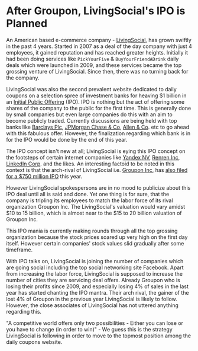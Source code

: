 # After Groupon, LivingSocial's IPO is Planned

An American based e-commerce company - <a href="http://www.livingsocial.com/">LivingSocial</a>, has grown swiftly in the past 4 years. Started in 2007 as a deal of the day company with just 4 employees, it gained reputation and has reached greater heights. Initially it had been doing services like `PickYourFive` & `BuyYourFriendADrink` daily deals which were launched in 2009, and these services became the top grossing venture of LivingSocial. Since then, there was no turning back for the company.

LivingSocial was also the second prevalent website dedicated to daily coupons on a selection spree of investment banks for heaving $1 billion in an <a href="http://en.wikipedia.org/wiki/Initial_public_offering">Initial Public Offering</a> (IPO). IPO is nothing but the act of offering some shares of the company to the public for the first time. This is generally done by small companies but even large companies do this with an aim to become publicly traded. Currently discussions are being held with top banks like <a href="http://group.barclays.com/Home">Barclays Plc</a>, <a href="http://www.jpmorgan.com/pages/jpmorgan">JPMorgan Chase &amp; Co</a>, <a href="http://en.wikipedia.org/wiki/Allen_%26_Company">Allen &amp; Co</a>. etc to go ahead with this fabulous offer. However, the finalization regarding which bank is in for the IPO would be done by the end of this year.

The IPO concept isn't new at all; LivingSocial is eying this IPO concept on the footsteps of certain internet companies like <a href="http://seekingalpha.com/article/271259-ipo-preview-yandex-n-v-russian-search-engine">Yandex NV</a>, <a href="http://renren-inc.com/en/">Renren Inc</a>, <a href="http://www.reuters.com/article/2011/01/28/us-linkedin-ipo-idUSTRE70Q8UA20110128">LinkedIn Corp</a>. and the likes. An interesting factoid to be noted in this context is that the arch-rival of LivingSocial i.e. <a href="http://www.groupon.com/">Groupon Inc</a>, has <a href="/2011/ahead-of-ipo-some-skeptical-of-groupons-value/">also filed for a $750 million IPO</a> this year.

However LivingSocial spokespersons are in no mood to publicize about this IPO deal until all is said and done. Yet one thing is for sure, that the company is tripling its employees to match the labor force of its rival organization Groupon Inc. The LivingSocial's valuation would vary amidst $10 to 15 billion, which is almost near to the $15 to 20 billion valuation of Groupon Inc.

This IPO mania is currently making rounds through all the top grossing organization because the stock prices soared up very high on the first day itself. However certain companies' stock values slid gradually after some timeframe.

With IPO talks on, LivingSocial is joining the number of companies which are going social including the top social networking site Facebook. Apart from increasing the labor force, LivingSocial is supposed to increase the number of cities they are servicing deal offers. Already Groupon who is losing their profits since 2009, and especially losing 4% of sales in the last year has started chanting the IPO mantra. Their arch rival, the gainer of the lost 4% of Groupon in the previous year LivingSocial is likely to follow. However, the close associates of LivingSocial has not uttered anything regarding this.

"A competitive world offers only two possibilities - Either you can lose or you have to change (in order to win)" - We guess this is the strategy LivingSocial is following in order to move to the topmost position among the daily coupons website.
